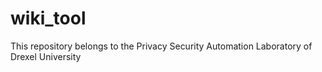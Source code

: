 # wiki_tool

This repository belongs to the Privacy Security Automation Laboratory of Drexel University
